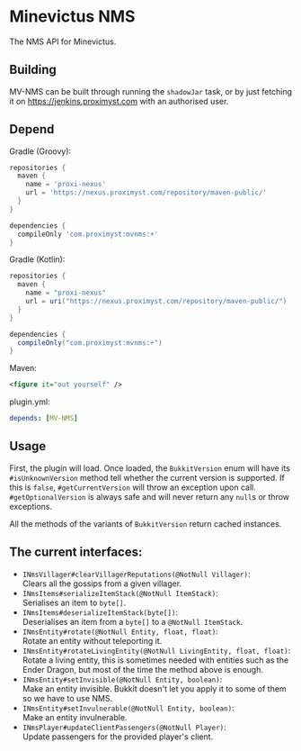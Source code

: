 # Minevictus NMS

The NMS API for Minevictus.

## Building

MV-NMS can be built through running the `shadowJar` task, or by just fetching
it on <https://jenkins.proximyst.com> with an authorised user.

## Depend

Gradle (Groovy):

```groovy
repositories {
  maven {
    name = 'proxi-nexus'
    url = 'https://nexus.proximyst.com/repository/maven-public/'
  }
}

dependencies {
  compileOnly 'com.proximyst:mvnms:+'
}
```

Gradle (Kotlin):

```groovy
repositories {
  maven {
    name = "proxi-nexus"
    url = uri("https://nexus.proximyst.com/repository/maven-public/")
  }
}

dependencies {
  compileOnly("com.proximyst:mvnms:+")
}
```

Maven:

```xml
<figure it="out yourself" />
```

plugin.yml:

```yaml
depends: [MV-NMS]
```

## Usage

First, the plugin will load. Once loaded, the `BukkitVersion` enum will have
its `#isUnknownVersion` method tell whether the current version is supported.
If this is `false`, `#getCurrentVersion` will throw an exception upon call.
`#getOptionalVersion` is always safe and will never return any `null`s or throw
exceptions.

All the methods of the variants of `BukkitVersion` return cached instances.

## The current interfaces:

- `INmsVillager#clearVillagerReputations(@NotNull Villager)`: \
  Clears all the gossips from a given villager.
- `INmsItems#serializeItemStack(@NotNull ItemStack)`: \
  Serialises an item to `byte[]`.
- `INmsItems#deserializeItemStack(byte[])`: \
  Deserialises an item from a `byte[]` to a `@NotNull ItemStack`.
- `INmsEntity#rotate(@NotNull Entity, float, float)`: \
  Rotate an entity without teleporting it.
- `INmsEntity#rotateLivingEntity(@NotNull LivingEntity, float, float)`: \
  Rotate a living entity, this is sometimes needed with entities such as the Ender Dragon, 
  but most of the time the method above is enough.
- `INmsEntity#setInvisible(@NotNull Entity, boolean)`: \
  Make an entity invisible. Bukkit doesn't let you apply it to some of them so we have to use NMS.
- `INmsEntity#setInvulnerable(@NotNull Entity, boolean)`: \
  Make an entity invulnerable.
- `INmsPlayer#updateClientPassengers(@NotNull Player)`: \
  Update passengers for the provided player's client.